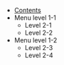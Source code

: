 * [Contents](README.md)
* Menu level 1-1
  * Level 2-1
  * Level 2-2
* Menu level 1-2
  * Level 2-3
  * Level 2-4
